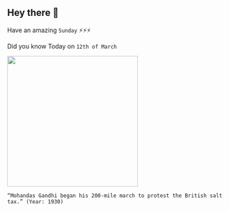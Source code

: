## Hey there 👋
Have an amazing `Sunday` ⚡⚡⚡

Did you know Today on `12th of March`
 
 [<img src="https://upfront.scholastic.com/content/dam/classroom-magazines/upfront/issues/2019-20/090219/p18-21-timespast-gandhi/UPF090219-TP-hero.jpg" width="300" />](https://www.history.com/topics/india/salt-march#:~:text=The%20Salt%20March%2C%20which%20took,distance%20of%20some%20240%20miles.) 
 ```
“Mohandas Gandhi began his 200-mile march to protest the British salt tax.” (Year: 1930)
```
